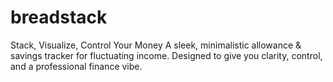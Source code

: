 # breadstack
Stack, Visualize, Control Your Money A sleek, minimalistic allowance &amp; savings tracker for fluctuating income. Designed to give you clarity, control, and a professional finance vibe.

